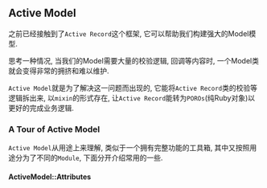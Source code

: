 ## Active Model

之前已经接触到了`Active Record`这个框架, 它可以帮助我们构建强大的Model模型. 

思考一种情况, 当我们的Model需要大量的校验逻辑, 回调等内容时, 一个Model类就会变得非常的拥挤和难以维护.

`Active Model`就是为了解决这一问题而出现的, 它能将`Active Record`类的校验等逻辑拆出来, 以`mixin`的形式存在, 让`Active Record`能转为`POROs`(纯Ruby对象)以更好的完成业务逻辑.

### A Tour of Active Model

`Active Model`从用途上来理解, 类似于一个拥有完整功能的工具箱, 其中又按照用途分为了不同的`Module`, 下面分开介绍常用的一些.

#### ActiveModel::Attributes

